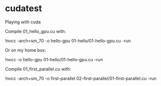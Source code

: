 # cudatest
Playing with cuda

Compile 01_hello_gpu.cu with:

!nvcc -arch=sm_70 -o hello-gpu 01-hello/01-hello-gpu.cu -run

Or on my home box:

!nvcc -o hello-gpu 01-hello/01-hello-gpu.cu -run


Compile 01_first_parallel.cu with:

!nvcc -arch=sm_70 -o first-parallel 02-first-parallel/01-first-parallel.cu -run

